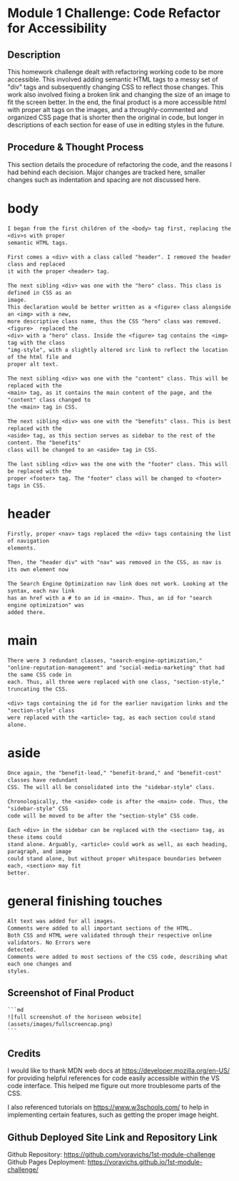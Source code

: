 # Module 1 Challenge: Code Refactor for Accessibility

## Description

This homework challenge dealt with refactoring working code to be more accessible. This involved adding semantic HTML tags to a messy set of "div" tags and subsequently changing CSS to reflect those changes. This work also involved fixing a broken link and changing the size of an image to fit the screen better. 
In the end, the final product is a more accessible html with proper alt tags on the images, and a throughly-commented and organized CSS page that is shorter then the original in code, but longer in descriptions of each section for ease of use in editing styles in the future.

## Procedure & Thought Process

This section details the procedure of refactoring the code, and the reasons I had behind each decision. Major changes are tracked here, smaller changes such as indentation and spacing are not discussed here.

# body 
    I began from the first children of the <body> tag first, replacing the <div>s with proper 
    semantic HTML tags.

    First comes a <div> with a class called "header". I removed the header class and replaced 
    it with the proper <header> tag.
 
    The next sibling <div> was one with the "hero" class. This class is defined in CSS as an
    image. 
    This declaration would be better written as a <figure> class alongside an <img> with a new, 
    more descriptive class name, thus the CSS "hero" class was removed. <figure>  replaced the 
    <div> with a "hero" class. Inside the <figure> tag contains the <img> tag with the class 
    "img-style", with a slightly altered src link to reflect the location of the html file and 
    proper alt text.

    The next sibling <div> was one with the "content" class. This will be replaced with the 
    <main> tag, as it contains the main content of the page, and the "content" class changed to 
    the <main> tag in CSS.

    The next sibling <div> was one with the "benefits" class. This is best replaced with the 
    <aside> tag, as this section serves as sidebar to the rest of the content. The "benefits" 
    class will be changed to an <aside> tag in CSS.

    The last sibling <div> was the one with the "footer" class. This will be replaced with the 
    proper <footer> tag. The "footer" class will be changed to <footer> tags in CSS.

# header

    Firstly, proper <nav> tags replaced the <div> tags containing the list of navigation 
    elements.
    
    Then, the "header div" with "nav" was removed in the CSS, as nav is its own element now
    
    The Search Engine Optimization nav link does not work. Looking at the syntax, each nav link 
    has an href with a # to an id in <main>. Thus, an id for "search engine optimization" was 
    added there.

# main

    There were 3 redundant classes, "search-engine-optimization," 
    "online-reputation-management" and "social-media-marketing" that had the same CSS code in 
    each. Thus, all three were replaced with one class, "section-style," truncating the CSS.

    <div> tags containing the id for the earlier navigation links and the "section-style" class 
    were replaced with the <article> tag, as each section could stand alone.

# aside

    Once again, the "benefit-lead," "benefit-brand," and "benefit-cost" classes have redundant 
    CSS. The will all be consolidated into the "sidebar-style" class.
    
    Chronologically, the <aside> code is after the <main> code. Thus, the "sidebar-style" CSS 
    code will be moved to be after the "section-style" CSS code.
    
    Each <div> in the sidebar can be replaced with the <section> tag, as these items could 
    stand alone. Arguably, <article> could work as well, as each heading, paragraph, and image 
    could stand alone, but without proper whitespace boundaries between each, <section> may fit 
    better.

# general finishing touches

    Alt text was added for all images. 
    Comments were added to all important sections of the HTML.
    Both CSS and HTML were validated through their respective online validators. No Errors were 
    detected.
    Comments were added to most sections of the CSS code, describing what each one changes and 
    styles.


## Screenshot of Final Product

    ```md
    ![full screenshot of the horiseon website](assets/images/fullscreencap.png)
    ```

## Credits

I would like to thank MDN web docs at https://developer.mozilla.org/en-US/ for providing helpful references for code easily accessible within the VS code interface. This helped me figure out more troublesome parts of the CSS.

I also referenced tutorials on https://www.w3schools.com/ to help in implementing certain features, such as getting the proper image height. 

## Github Deployed Site Link and Repository Link

Github Repository: https://github.com/voravichs/1st-module-challenge
Github Pages Deployment: https://voravichs.github.io/1st-module-challenge/